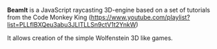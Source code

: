 **BeamIt** is a JavaScript raycasting 3D-engine based on a set of tutorials from the Code Monkey King (https://www.youtube.com/playlist?list=PLLfIBXQeu3abu3JLlTLLSn9ctV1t2YnkW)

It allows creation of the simple Wolfenstein 3D like games.